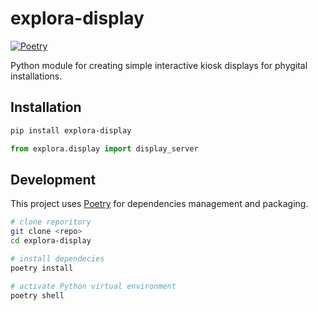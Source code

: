 # explora-display
[![Poetry](https://img.shields.io/endpoint?url=https://python-poetry.org/badge/v0.json)](https://python-poetry.org/)

Python module for creating simple interactive kiosk displays for phygital installations. 

## Installation

```bash
pip install explora-display
```

```python
from explora.display import display_server
```

## Development
This project uses [Poetry](https://python-poetry.org/docs/#installation) for dependencies management and packaging.

```bash
# clone reporitory
git clone <repo>
cd explora-display

# install dependecies
poetry install

# activate Python virtual environment
poetry shell

```